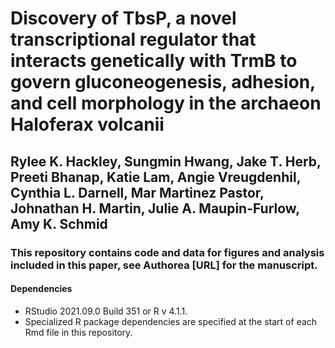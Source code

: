 # Discovery of TbsP, a novel transcriptional regulator that interacts genetically with TrmB to govern gluconeogenesis, adhesion, and cell morphology in the archaeon Haloferax volcanii

## Rylee K. Hackley, Sungmin Hwang, Jake T. Herb, Preeti Bhanap, Katie Lam, Angie Vreugdenhil, Cynthia L. Darnell, Mar Martinez Pastor, Johnathan H. Martin, Julie A. Maupin-Furlow, Amy K. Schmid

### This repository contains code and data for figures and analysis included in this paper, see Authorea [URL] for the manuscript.

#### Dependencies
* RStudio 2021.09.0 Build 351 or R v 4.1.1.
* Specialized R package dependencies are specified at the start of each Rmd file in this repository.
